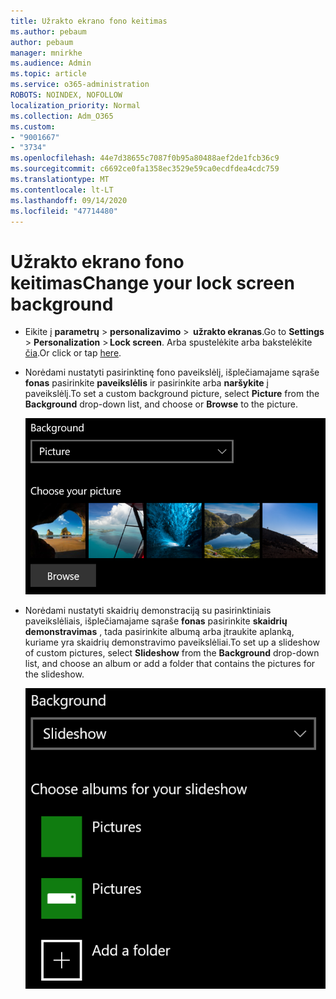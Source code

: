 ```yaml
---
title: Užrakto ekrano fono keitimas
ms.author: pebaum
author: pebaum
manager: mnirkhe
ms.audience: Admin
ms.topic: article
ms.service: o365-administration
ROBOTS: NOINDEX, NOFOLLOW
localization_priority: Normal
ms.collection: Adm_O365
ms.custom:
- "9001667"
- "3734"
ms.openlocfilehash: 44e7d38655c7087f0b95a80488aef2de1fcb36c9
ms.sourcegitcommit: c6692ce0fa1358ec3529e59ca0ecdfdea4cdc759
ms.translationtype: MT
ms.contentlocale: lt-LT
ms.lasthandoff: 09/14/2020
ms.locfileid: "47714480"
---
```

# <a name="change-your-lock-screen-background"></a><span data-ttu-id="4f409-102">Užrakto ekrano fono keitimas</span><span class="sxs-lookup"><span data-stu-id="4f409-102">Change your lock screen background</span></span>

- <span data-ttu-id="4f409-103">Eikite į **parametrų**  >  **personalizavimo**  >  **užrakto ekranas**.</span><span class="sxs-lookup"><span data-stu-id="4f409-103">Go to **Settings** > **Personalization** > **Lock screen**.</span></span> <span data-ttu-id="4f409-104">Arba spustelėkite arba bakstelėkite [čia](ms-settings:lockscreen?activationSource=GetHelp).</span><span class="sxs-lookup"><span data-stu-id="4f409-104">Or click or tap [here](ms-settings:lockscreen?activationSource=GetHelp).</span></span>

- <span data-ttu-id="4f409-105">Norėdami nustatyti pasirinktinę fono paveikslėlį, išplečiamajame sąraše **fonas** pasirinkite **paveikslėlis** ir pasirinkite arba **naršykite** į paveikslėlį.</span><span class="sxs-lookup"><span data-stu-id="4f409-105">To set a custom background picture, select **Picture** from the **Background** drop-down list, and choose or **Browse** to the picture.</span></span>

  ![Nustatyti pasirinktinę fono paveikslėlį.](media/set-custom-background-pic.png)

- <span data-ttu-id="4f409-107">Norėdami nustatyti skaidrių demonstraciją su pasirinktiniais paveikslėliais, išplečiamajame sąraše **fonas** pasirinkite **skaidrių demonstravimas** , tada pasirinkite albumą arba įtraukite aplanką, kuriame yra skaidrių demonstravimo paveikslėliai.</span><span class="sxs-lookup"><span data-stu-id="4f409-107">To set up a slideshow of custom pictures, select **Slideshow** from the **Background** drop-down list, and choose an album or add a folder that contains the pictures for the slideshow.</span></span>

  ![Nustatykite skaidrių demonstraciją su pasirinktiniais paveikslėliais.](media/set-up-slideshow-background.png)
